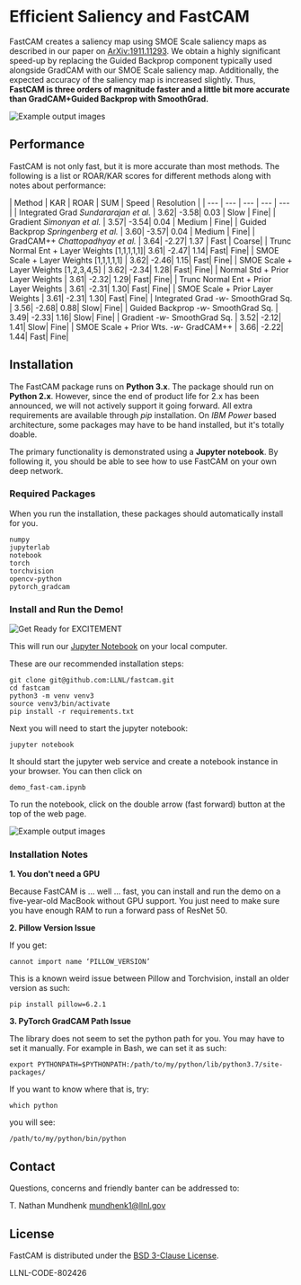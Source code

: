 # Efficient Saliency and FastCAM 

FastCAM creates a saliency map using SMOE Scale saliency maps as described in our paper on 
[ArXiv:1911.11293](https://arxiv.org/abs/1911.11293). We obtain a highly significant speed-up by replacing
the Guided Backprop component typically used alongside GradCAM with our SMOE Scale saliency map.
Additionally, the expected accuracy of the saliency map is increased slightly. Thus, **FastCAM is three orders of magnitude faster and a little bit more accurate than GradCAM+Guided Backprop with SmoothGrad.** 

![Example output images](https://raw.githubusercontent.com/LLNL/fastcam/master/mdimg/fast-cam.ILSVRC2012_val_00049934.jpg)
 
## Performance
FastCAM is not only fast, but it is more accurate than most methods. The following is a list or ROAR/KAR scores for different methods along with notes about performance:



| Method | KAR |	 ROAR |	SUM | Speed | Resolution |
| --- | --- | --- | --- | --- |
| Integrated Grad *Sundararajan et al.*  	|	3.62|	-3.58|	0.03 | Slow | Fine|
| Gradient *Simonyan et al.* 			|	3.57|	-3.54|	0.04 | Medium | Fine|
| Guided Backprop *Springenberg et al.*  	|	3.60|	-3.57|	0.04 | Medium | Fine|
| GradCAM++ *Chattopadhyay et al.* 		| 	3.64|	-2.27|	1.37 | Fast | Coarse|
| Trunc Normal Ent + Layer Weights [1,1,1,1,1]|	3.61|	-2.47|	1.14| Fast| Fine|
| SMOE Scale + Layer Weights [1,1,1,1,1]		|	3.62|	-2.46|	1.15| Fast| Fine|
| SMOE Scale + Layer Weights [1,2,3,4,5]		|	3.62|	-2.34|	1.28| Fast| Fine|
| Normal Std + Prior Layer Weights			|	3.61|	-2.32|	1.29| Fast| Fine|
| Trunc Normal Ent + Prior Layer Weights		|	3.61|	-2.31|	1.30| Fast| Fine|
| SMOE Scale + Prior Layer Weights			|	3.61|	-2.31|	1.30| Fast| Fine|
| Integrated Grad *-w-* SmoothGrad Sq. 	|	3.56|	-2.68|	0.88| Slow| Fine|
| Guided Backprop *-w-* SmoothGrad Sq. 	|	3.49|	-2.33|	1.16| Slow| Fine|
| Gradient *-w-* SmoothGrad Sq. 			|	3.52|	-2.12|	1.41| Slow| Fine|
| SMOE Scale + Prior Wts. *-w-* GradCAM++		| 	3.66|	-2.22| 	1.44| Fast| Fine|

 
                         
## Installation

The FastCAM package runs on **Python 3.x**. The package should run on **Python 2.x**. However, since 
the end of product life for 2.x has been announced, we will not actively support it going forward. 
All extra requirements are available through *pip* installation. On *IBM Power* based architecture, 
some packages may have to be hand installed, but it's totally doable. 

The primary functionality is demonstrated using a **Jupyter notebook**. By following it, you should be
able to see how to use FastCAM on your own deep network. 

### Required Packages

When you run the installation, these packages should automatically install for you. 

	numpy
	jupyterlab
	notebook
	torch
	torchvision
	opencv-python
	pytorch_gradcam

### Install and Run the Demo!

![Get Ready for EXCITEMENT](https://steemitimages.com/p/DVAkPJXe6RxaMiozqQxRKBpPCPSqM5k9eEaBqfuGYnq1rZoVgJfgBwH61WPbdCwxa7N5TvBS59Jxtv?format=match&mode=fit&width=640)

This will run our [Jupyter Notebook](https://github.com/LLNL/fastcam/blob/master/demo_fast-cam.ipynb) on your local computer.

These are our recommended installation steps:

	git clone git@github.com:LLNL/fastcam.git 
	cd fastcam 
	python3 -m venv venv3 
	source venv3/bin/activate
	pip install -r requirements.txt

Next you will need to start the jupyter notebook:

	jupyter notebook
	
It should start the jupyter web service and create a notebook instance in your browser. You can then click on

	demo_fast-cam.ipynb
	
To run the notebook, click on the double arrow (fast forward) button at the top of the web page. 

![Example output images](https://raw.githubusercontent.com/LLNL/fastcam/master/mdimg/option.jpg)

### Installation Notes

**1. You don't need a GPU**

Because FastCAM is ... well ... fast, you can install and run the demo on a five-year-old MacBook without GPU support. You just need to make sure you have enough RAM to run a forward pass of ResNet 50.  

**2. Pillow Version Issue**

If you get:

	cannot import name ‘PILLOW_VERSION’
	
This is a known weird issue between Pillow and Torchvision, install an older version as such:

	pip install pillow=6.2.1
	
**3. PyTorch GradCAM Path Issue**

The library does not seem to set the python path for you. You may have to set it manually. For example in Bash,
we can set it as such:

	export PYTHONPATH=$PYTHONPATH:/path/to/my/python/lib/python3.7/site-packages/
	
If you want to know where that is, try:

	which python
	
you will see:

	/path/to/my/python/bin/python
	
## Contact

Questions, concerns and friendly banter can be addressed to: 

T. Nathan Mundhenk [mundhenk1@llnl.gov](mundhenk1@llnl.gov)

## License

FastCAM is distributed under the [BSD 3-Clause License](https://github.com/LLNL/fastcam/blob/master/LICENSE).

LLNL-CODE-802426



